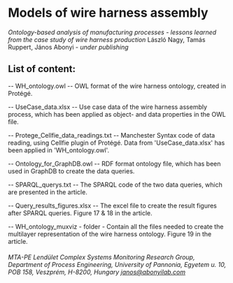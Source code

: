 # Models of wire harness assembly

*Ontology-based analysis of manufacturing processes - lessons learned from the case study of wire harness production*
László Nagy, Tamás Ruppert, János Abonyi - *under publishing*



## List of content:

-- WH_ontology.owl --
OWL format of the wire harness ontology, created in Protégé.

-- UseCase_data.xlsx -- 
Use case data of the wire harness assembly process, which has been applied as object- and data properties in the OWL file.

-- Protege_Cellfie_data_readings.txt -- 
Manchester Syntax code of data reading, using Cellfie plugin of Protégé.
Data from 'UseCase_data.xlsx' has been applied in 'WH_ontology.owl'.

-- Ontology_for_GraphDB.owl --
RDF format ontology file, which has been used in GraphDB to create the data queries.

-- SPARQL_querys.txt --
The SPARQL code of the two data queries, which are presented in the article.

-- Query_results_figures.xlsx --
The excel file to create the result figures after SPARQL queries.
Figure 17 & 18 in the article.

-- WH_ontology_muxviz - folder -
Contain all the files needed to create the multilayer representation of the wire harness ontology.
Figure 19 in the article.


###### MTA-PE Lendület Complex Systems Monitoring Research Group, Department of Process Engineering, University of Pannonia, Egyetem u. 10, POB 158, Veszprém, H-8200, Hungary janos@abonyilab.com
